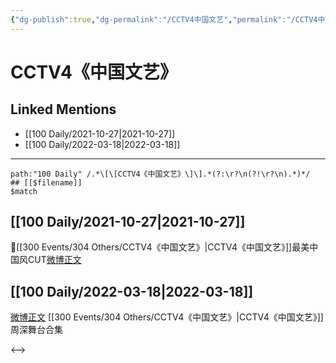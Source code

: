 ```yaml
---
{"dg-publish":true,"dg-permalink":"/CCTV4中国文艺","permalink":"/CCTV4中国文艺/","title":"CCTV4《中国文艺》","tags":[null],"created":"2022-11-09T19:13:33.000+08:00","updated":"2023-01-04T13:55:28.014+08:00"}
---
```


# CCTV4《中国文艺》

## Linked Mentions
- [[100 Daily/2021-10-27\|2021-10-27]]
- [[100 Daily/2022-03-18\|2022-03-18]]


---

```expander
path:"100 Daily" /.*\[\[CCTV4《中国文艺》\]\].*(?:\r?\n(?!\r?\n).*)*/
## [[$filename]]
$match
```
## [[100 Daily/2021-10-27\|2021-10-27]]
🌟[[300 Events/304 Others/CCTV4《中国文艺》\|CCTV4《中国文艺》]]最美中国风CUT[微博正文](https://m.weibo.cn/6466290670/4696895038948399)
## [[100 Daily/2022-03-18\|2022-03-18]]
[微博正文](https://weibo.com/detail/4748437255357143) [[300 Events/304 Others/CCTV4《中国文艺》\|CCTV4《中国文艺》]]周深舞台合集

<-->
